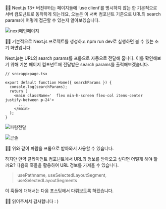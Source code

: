 👶🏻 Next.js 13+ 버전부터는 페이지들에 ‘use client’를 명시하지 않는 한 기본적으로 서버 컴포넌트로 동작하게 되는데요, 오늘은 이 서버 컴포넌트 기준으로 URL의 search params에 어떻게 접근할 수 있는지 알아보겠습니다.

![next메인페이지](https://github.com/ssungbeenkim/clang-datastructure/assets/74309458/68aebd9e-6e91-401f-ab78-2870489c7179)

👦🏻 기본적으로 Next.js 프로젝트를 생성하고 npm run dev로 실행하면 볼 수 있는 초기 화면입니다.

Next.js는 URL의 search params를 프롭으로 자동으로 전달해 줍니다. 이를 확인해보기 위해 기본 페이지 컴포넌트에 전달받은 search params를 출력해보겠습니다.

```tsx
// src>app>page.tsx

export default function Home({ searchParams }) {
  console.log(searchParams);
  return (
    <main className='  flex min-h-screen flex-col items-center justify-between p-24'>
      ...
    </main>
  );
}
```

![파람전달](https://github.com/ssungbeenkim/clang-datastructure/assets/74309458/131b29fd-a4fd-4bac-8b54-a0f442fd466e)

![콘솔](https://github.com/ssungbeenkim/clang-datastructure/assets/74309458/1b2d7bbb-58a8-4b6d-9c6f-513273fd8647)

👨🏻 위와 같이 파람을 프롭으로 받아와서 사용할 수 있습니다.

하지만 만약 클라이언트 컴포넌트에서 URL의 정보를 받아오고 싶다면 어떻게 해야 할까요?
다음의 훅들을 활용하여 URL 정보를 가져올 수 있습니다.

> usePathname, useSelectedLayoutSegment, useSelectedLayoutSegments

이 훅들에 대해서는 다음 포스팅에서 다뤄보도록 하겠습니다.

👴🏻 읽어주셔서 감사합니다 : )
